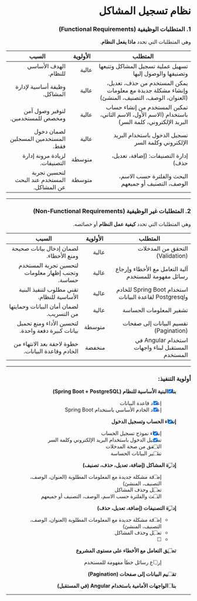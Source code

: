 <div dir="rtl">

  
# نظام تسجيل المشاكل
    
### **1. المتطلبات الوظيفية (Functional Requirements)**  
وهي المتطلبات التي تحدد **ماذا يفعل النظام**.

| **المتطلب**                                                   | **الأولوية** | **السبب** |
|---------------------------------------------------------------|--------------|------------|
| تسهيل عملية تسجيل المشاكل وتتبعها وتصنيفها والوصول إليها       | عالية        | الهدف الأساسي للنظام. |
| يمكن المستخدم من حذف، تعديل، وإنشاء مشكلة جديدة مع معلومات (العنوان، الوصف، التصنيف، المنشئ) | عالية        | وظيفة أساسية لإدارة المشاكل. |
| تمكين المستخدم من إنشاء حساب باستخدام (الاسم الأول، الاسم الثاني، البريد الإلكتروني، كلمة السر) | عالية        | لتوفير وصول آمن ومخصص للمستخدمين. |
| تسجيل الدخول باستخدام البريد الإلكتروني وكلمة السر            | عالية        | لضمان دخول المستخدمين المسجلين فقط. |
| إدارة التصنيفات: (إضافة، تعديل، حذف)                          | متوسطة       | لزيادة مرونة إدارة التصنيفات. |
| البحث والفلترة حسب الاسم، الوصف، التصنيف أو جميعهم             | متوسطة       | لتحسين تجربة المستخدم عند البحث عن المشاكل. |

---

### **2. المتطلبات غير الوظيفية (Non-Functional Requirements)**  
وهي المتطلبات التي تحدد **كيفية عمل النظام** أو خصائصه.

| **المتطلب**                                                   | **الأولوية** | **السبب** |
|---------------------------------------------------------------|--------------|------------|
| التحقق من المدخلات (Validation)                               | عالية        | لضمان إدخال بيانات صحيحة ومنع الأخطاء. |
| آلية التعامل مع الأخطاء وإرجاع رسائل مفهومة للمستخدم           | عالية        | لتحسين تجربة المستخدم وتجنب إظهار معلومات حساسة. |
| استخدام Spring Boot للخادم وPostgresql لقاعدة البيانات         | عالية        | تقني مطلوب لتنفيذ البنية الأساسية للنظام. |
| تشفير المعلومات الحساسة                                        | عالية        | لضمان أمان البيانات وحمايتها من التسريب. |
| تقسيم البيانات إلى صفحات (Pagination)                         | متوسطة       | لتحسين الأداء ومنع تحميل بيانات كبيرة دفعة واحدة. |
| استخدام Angular في المستقبل لبناء واجهات المستخدم             | منخفضة       | خطوة لاحقة بعد الانتهاء من الخادم وقاعدة البيانات. |

---

### أولوية التنفيذ:
- [X] **بناء البنية الأساسية للنظام (Spring Boot + PostgreSQL)**  
  - [X] إعداد قاعدة البيانات  
  - [X] إعداد الخادم الأساسي باستخدام Spring Boot  

- [X] **إنشاء الحساب وتسجيل الدخول**  
  - [X] إنشاء نموذج تسجيل الحساب  
  - [X] تسجيل الدخول باستخدام البريد الإلكتروني وكلمة السر  
  - [ ] التحقق من صحة المدخلات  
  - [ ] تشفير البيانات الحساسة  

- [ ] **إدارة المشاكل (إضافة، تعديل، حذف، تصنيف)**  
  - [ ] إضافة مشكلة جديدة مع المعلومات المطلوبة (العنوان، الوصف، التصنيف، المنشئ)  
  - [ ] تعديل وحذف المشاكل  
  - [ ] البحث والفلترة حسب الاسم، الوصف، التصنيف أو جميعهم  

- [ ] **إدارة التصنيفات (إضافة، تعديل، حذف)**  
  - [ ] إضافة مشكلة جديدة مع المعلومات المطلوبة (العنوان، الوصف، التصنيف، المنشئ)  
  - [ ] تعديل وحذف المشاكل
  - [ ] 
- [ ] **تطبيق التعامل مع الأخطاء على مستوى المشروع**  
  - [ ] إرجاع رسائل خطأ مفهومة للمستخدم  

- [ ] **تقسيم البيانات إلى صفحات (Pagination)**  

- [ ] **بناء الواجهات الأمامية باستخدام Angular (في المستقبل)**  


---

</div>
